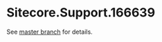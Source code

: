 # Sitecore.Support.166639

See [master branch](https://github.com/sitecoresupport/Sitecore.Support.166639) for details.